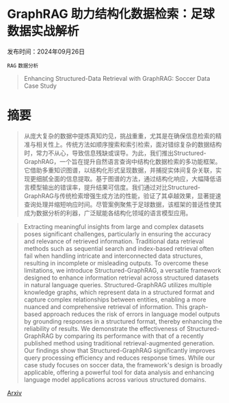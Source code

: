 # GraphRAG 助力结构化数据检索：足球数据实战解析

发布时间：2024年09月26日

`RAG` `数据分析`

> Enhancing Structured-Data Retrieval with GraphRAG: Soccer Data Case Study

# 摘要

> 从庞大复杂的数据中提炼真知灼见，挑战重重，尤其是在确保信息检索的精准与相关性上。传统方法如顺序搜索和索引检索，面对错综复杂的数据结构时，常力不从心，导致信息残缺或误导。为此，我们推出Structured-GraphRAG，一个旨在提升自然语言查询中结构化数据检索的多功能框架。它借助多重知识图谱，以结构化形式呈现数据，并捕捉实体间复杂关联，实现更细腻全面的信息提取。基于图谱的方法，通过结构化响应，大幅降低语言模型输出的错误率，提升结果可信度。我们通过对比Structured-GraphRAG与传统检索增强生成方法的性能，验证了其卓越效果，显著提速查询处理并缩短响应时间。尽管案例聚焦于足球数据，该框架的普适性使其成为数据分析的利器，广泛赋能各结构化领域的语言模型应用。

> Extracting meaningful insights from large and complex datasets poses significant challenges, particularly in ensuring the accuracy and relevance of retrieved information. Traditional data retrieval methods such as sequential search and index-based retrieval often fail when handling intricate and interconnected data structures, resulting in incomplete or misleading outputs. To overcome these limitations, we introduce Structured-GraphRAG, a versatile framework designed to enhance information retrieval across structured datasets in natural language queries. Structured-GraphRAG utilizes multiple knowledge graphs, which represent data in a structured format and capture complex relationships between entities, enabling a more nuanced and comprehensive retrieval of information. This graph-based approach reduces the risk of errors in language model outputs by grounding responses in a structured format, thereby enhancing the reliability of results. We demonstrate the effectiveness of Structured-GraphRAG by comparing its performance with that of a recently published method using traditional retrieval-augmented generation. Our findings show that Structured-GraphRAG significantly improves query processing efficiency and reduces response times. While our case study focuses on soccer data, the framework's design is broadly applicable, offering a powerful tool for data analysis and enhancing language model applications across various structured domains.

[Arxiv](https://arxiv.org/abs/2409.17580)